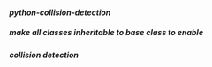 ####  _python-collision-detection_

#####  make all classes inheritable to base class to enable
#####  collision detection


